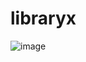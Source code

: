 # libraryx

![image](https://media.discordapp.net/attachments/777210413657227336/1153041097128411227/unknown.png?width=753&height=423)
